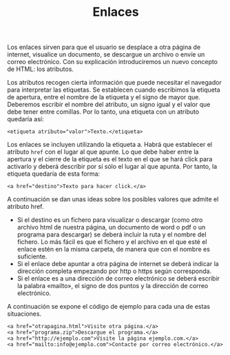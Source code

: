 ﻿---
title: Enlaces
---

Los enlaces sirven para que el usuario se desplace a otra página de internet, visualice un documento, se descargue un archivo o envíe un correo electrónico. Con su explicación introduciremos un nuevo concepto de HTML: los atributos.

Los atributos recogen cierta información que puede necesitar el navegador para interpretar las etiquetas. Se establecen cuando escribimos la etiqueta de apertura, entre el nombre de la etiqueta y el signo de mayor que. Deberemos escribir el nombre del atributo, un signo igual y el valor que debe tener entre comillas. Por lo tanto, una etiqueta con un atributo quedaría así:

```
<etiqueta atributo="valor">Texto.</etiqueta>
```

Los enlaces se incluyen utilizando la etiqueta a. Habrá que establecer el atributo `href` con el lugar al que apunte. Lo que debe haber entre la apertura y el cierre de la etiqueta es el texto en el que se hará click para activarlo y deberá describir por sí sólo el lugar al que apunta. Por tanto, la etiqueta quedaría de esta forma:

```
<a href="destino">Texto para hacer click.</a>
```

A continuación se dan unas ideas sobre los posibles valores que admite el atributo href.

- Si el destino es un fichero para visualizar o descargar (como otro archivo html de nuestra página, un documento de word o pdf o un programa para descargar) se deberá incluir la ruta y el nombre del fichero. Lo más fácil es que el fichero y el archivo en el que esté el enlace estén en la misma carpeta, de manera que con el nombre es suficiente.
- Si el enlace debe apuntar a otra página de internet se deberá indicar la dirección completa empezando por http o https según corresponda.
- Si el enlace es a una dirección de correo electrónico se deberá escribir la palabra «mailto», el signo de dos puntos y la dirección de correo electrónico.


A continuación se expone el código de ejemplo para cada una de estas situaciones.

```
<a href="otrapagina.html">Visite otra página.</a>
<a href="programa.zip">Descargue el programa.</a>
<a href="http://ejemplo.com">Visite la página ejemplo.com.</a>
<a href="mailto:info@ejemplo.com">Contacte por correo electrónico.</a>
```